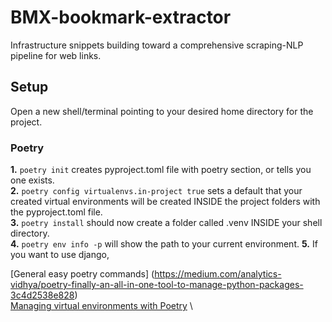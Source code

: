 # BMX-bookmark-extractor
Infrastructure snippets building toward a comprehensive scraping-NLP pipeline for web links.

## Setup

Open a new shell/terminal pointing to your desired home directory for the project. 

### Poetry
**1.** `poetry init` creates pyproject.toml file with poetry section, or tells you one exists. \
**2.** `poetry config virtualenvs.in-project true` sets a default that your created virtual environments will be created INSIDE the project folders with the pyproject.toml file. \
**3.** `poetry install` should now create a folder called .venv INSIDE your shell directory. \
**4.** `poetry env info -p` will show the path to your current environment.
**5.** If you want to use django, 

[General easy poetry commands] (https://medium.com/analytics-vidhya/poetry-finally-an-all-in-one-tool-to-manage-python-packages-3c4d2538e828) \
[Managing virtual environments with Poetry](https://python-poetry.org/docs/managing-environments/) \
